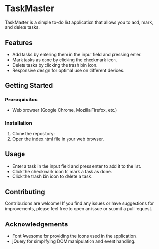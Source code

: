 # TaskMaster
TaskMaster is a simple to-do list application that allows you to add, mark, and delete tasks.

## Features
- Add tasks by entering them in the input field and pressing enter.
- Mark tasks as done by clicking the checkmark icon.
- Delete tasks by clicking the trash bin icon.
- Responsive design for optimal use on different devices.

## Getting Started

### Prerequisites
- Web browser (Google Chrome, Mozilla Firefox, etc.)

### Installation
1. Clone the repository:
1. Open the index.html file in your web browser.

## Usage
- Enter a task in the input field and press enter to add it to the list.
- Click the checkmark icon to mark a task as done.
- Click the trash bin icon to delete a task.

## Contributing
Contributions are welcome! If you find any issues or have suggestions for improvements, please feel free to open an issue or submit a pull request.

## Acknowledgements
- Font Awesome for providing the icons used in the application.
- jQuery for simplifying DOM manipulation and event handling.
